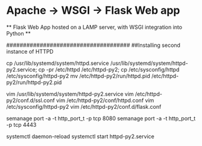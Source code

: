 # Apache -> WSGI -> Flask Web app
** Flask Web App hosted on a LAMP server, with WSGI integration into Python **














#####################################
##Installing second instance of HTTPD

cp /usr/lib/systemd/system/httpd.service /usr/lib/systemd/system/httpd-py2.service; cp -pr /etc/httpd /etc/httpd-py2; cp /etc/sysconfig/httpd /etc/sysconfig/httpd-py2
mv /etc/httpd-py2/run/httpd.pid /etc/httpd-py2/run/httpd-py2.pid

vim /usr/lib/systemd/system/httpd-py2.service 
vim /etc/httpd-py2/conf.d/ssl.conf 
vim /etc/httpd-py2/conf/httpd.conf 
vim /etc/sysconfig/httpd-py2 
vim /etc/httpd-py2/conf.d/flask.conf 

semanage port -a -t http_port_t -p tcp 8080
semanage port -a -t http_port_t -p tcp 4443

systemctl daemon-reload 
systemctl start httpd-py2.service 

